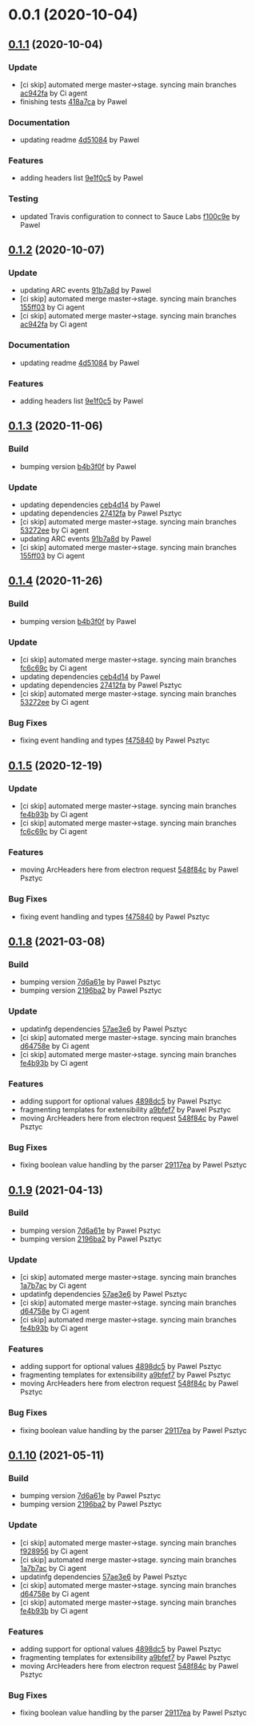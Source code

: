 <a name="0.0.1"></a>
# 0.0.1 (2020-10-04)

<a name="0.1.1"></a>
## [0.1.1](https://github.com/advanced-rest-client/arc-headers/compare/0.0.1...0.1.1) (2020-10-04)

### Update

* [ci skip] automated merge master->stage. syncing main branches [ac942fa](https://github.com/advanced-rest-client/arc-headers/commit/ac942fab032c91c5cfe2c60535d0886105e56ac1) by Ci agent
* finishing tests [418a7ca](https://github.com/advanced-rest-client/arc-headers/commit/418a7cafdc73c5d929a2e64b20e57ed7a749b902) by Pawel


### Documentation

* updating readme [4d51084](https://github.com/advanced-rest-client/arc-headers/commit/4d51084fb4dce03e029fe3822a910070b7f46d2a) by Pawel


### Features

* adding headers list [9e1f0c5](https://github.com/advanced-rest-client/arc-headers/commit/9e1f0c59fa109f99990f63296450c53ba9484be3) by Pawel


### Testing

* updated Travis configuration to connect to Sauce Labs [f100c9e](https://github.com/advanced-rest-client/arc-headers/commit/f100c9e72563d4d87662115041febfc9a4aea386) by Pawel


<a name="0.1.2"></a>
## [0.1.2](https://github.com/advanced-rest-client/arc-headers/compare/0.1.0...0.1.2) (2020-10-07)

### Update

* updating ARC events [91b7a8d](https://github.com/advanced-rest-client/arc-headers/commit/91b7a8dfff4d5e5fb8105533f48a71398bf02d7b) by Pawel
* [ci skip] automated merge master->stage. syncing main branches [155ff03](https://github.com/advanced-rest-client/arc-headers/commit/155ff03446fad810605ec5c3bfeae29d2d72f4e6) by Ci agent
* [ci skip] automated merge master->stage. syncing main branches [ac942fa](https://github.com/advanced-rest-client/arc-headers/commit/ac942fab032c91c5cfe2c60535d0886105e56ac1) by Ci agent


### Documentation

* updating readme [4d51084](https://github.com/advanced-rest-client/arc-headers/commit/4d51084fb4dce03e029fe3822a910070b7f46d2a) by Pawel


### Features

* adding headers list [9e1f0c5](https://github.com/advanced-rest-client/arc-headers/commit/9e1f0c59fa109f99990f63296450c53ba9484be3) by Pawel


<a name="0.1.3"></a>
## [0.1.3](https://github.com/advanced-rest-client/arc-headers/compare/0.1.1...0.1.3) (2020-11-06)

### Build

* bumping version [b4b3f0f](https://github.com/advanced-rest-client/arc-headers/commit/b4b3f0f7980755ac827dbd37c24a7807f7116272) by Pawel


### Update

* updating dependencies [ceb4d14](https://github.com/advanced-rest-client/arc-headers/commit/ceb4d1480f530c530dc5c349c777aa9f5d450fa7) by Pawel
* updating dependencies [27412fa](https://github.com/advanced-rest-client/arc-headers/commit/27412fa06170b3ed596ca1ce8b33570c2c9c9576) by Pawel Psztyc
* [ci skip] automated merge master->stage. syncing main branches [53272ee](https://github.com/advanced-rest-client/arc-headers/commit/53272eecac9686986b636c3b255190f71bab4d9a) by Ci agent
* updating ARC events [91b7a8d](https://github.com/advanced-rest-client/arc-headers/commit/91b7a8dfff4d5e5fb8105533f48a71398bf02d7b) by Pawel
* [ci skip] automated merge master->stage. syncing main branches [155ff03](https://github.com/advanced-rest-client/arc-headers/commit/155ff03446fad810605ec5c3bfeae29d2d72f4e6) by Ci agent


<a name="0.1.4"></a>
## [0.1.4](https://github.com/advanced-rest-client/arc-headers/compare/0.1.2...0.1.4) (2020-11-26)

### Build

* bumping version [b4b3f0f](https://github.com/advanced-rest-client/arc-headers/commit/b4b3f0f7980755ac827dbd37c24a7807f7116272) by Pawel


### Update

* [ci skip] automated merge master->stage. syncing main branches [fc6c69c](https://github.com/advanced-rest-client/arc-headers/commit/fc6c69c1e1175b66b4a50c91550b5380e7f2cfdf) by Ci agent
* updating dependencies [ceb4d14](https://github.com/advanced-rest-client/arc-headers/commit/ceb4d1480f530c530dc5c349c777aa9f5d450fa7) by Pawel
* updating dependencies [27412fa](https://github.com/advanced-rest-client/arc-headers/commit/27412fa06170b3ed596ca1ce8b33570c2c9c9576) by Pawel Psztyc
* [ci skip] automated merge master->stage. syncing main branches [53272ee](https://github.com/advanced-rest-client/arc-headers/commit/53272eecac9686986b636c3b255190f71bab4d9a) by Ci agent


### Bug Fixes

* fixing event handling and types [f475840](https://github.com/advanced-rest-client/arc-headers/commit/f475840b8cda8fccf0dcc9bfb4df135e1c57495c) by Pawel Psztyc


<a name="0.1.5"></a>
## [0.1.5](https://github.com/advanced-rest-client/arc-headers/compare/0.1.3...0.1.5) (2020-12-19)

### Update

* [ci skip] automated merge master->stage. syncing main branches [fe4b93b](https://github.com/advanced-rest-client/arc-headers/commit/fe4b93bcc4d7df2c2f0238dcee050fc77f873b8f) by Ci agent
* [ci skip] automated merge master->stage. syncing main branches [fc6c69c](https://github.com/advanced-rest-client/arc-headers/commit/fc6c69c1e1175b66b4a50c91550b5380e7f2cfdf) by Ci agent


### Features

* moving ArcHeaders here from electron request [548f84c](https://github.com/advanced-rest-client/arc-headers/commit/548f84c38ea7f218adf2e5cbea3d24f04a963697) by Pawel Psztyc


### Bug Fixes

* fixing event handling and types [f475840](https://github.com/advanced-rest-client/arc-headers/commit/f475840b8cda8fccf0dcc9bfb4df135e1c57495c) by Pawel Psztyc


<a name="0.1.8"></a>
## [0.1.8](https://github.com/advanced-rest-client/arc-headers/compare/0.1.4...0.1.8) (2021-03-08)

### Build

* bumping version [7d6a61e](https://github.com/advanced-rest-client/arc-headers/commit/7d6a61e812e50a6c042284b3f7294f6823e4c6d0) by Pawel Psztyc
* bumping version [2196ba2](https://github.com/advanced-rest-client/arc-headers/commit/2196ba2a758cab18bed890dcc716bc3b37645db5) by Pawel Psztyc


### Update

* updatinfg dependencies [57ae3e6](https://github.com/advanced-rest-client/arc-headers/commit/57ae3e625ab4c447cdce6e4a9d8cdc41a463b156) by Pawel Psztyc
* [ci skip] automated merge master->stage. syncing main branches [d64758e](https://github.com/advanced-rest-client/arc-headers/commit/d64758e243686492d22e67d89267f1a27834d99e) by Ci agent
* [ci skip] automated merge master->stage. syncing main branches [fe4b93b](https://github.com/advanced-rest-client/arc-headers/commit/fe4b93bcc4d7df2c2f0238dcee050fc77f873b8f) by Ci agent


### Features

* adding support for optional values [4898dc5](https://github.com/advanced-rest-client/arc-headers/commit/4898dc54d5c14f992dcc31df6772081496077277) by Pawel Psztyc
* fragmenting templates for extensibility [a9bfef7](https://github.com/advanced-rest-client/arc-headers/commit/a9bfef7ad0237574de3a7504d86917584be78000) by Pawel Psztyc
* moving ArcHeaders here from electron request [548f84c](https://github.com/advanced-rest-client/arc-headers/commit/548f84c38ea7f218adf2e5cbea3d24f04a963697) by Pawel Psztyc


### Bug Fixes

* fixing boolean value handling by the parser [29117ea](https://github.com/advanced-rest-client/arc-headers/commit/29117ea12b829ca363b8d16dfe8500e9c86a255b) by Pawel Psztyc


<a name="0.1.9"></a>
## [0.1.9](https://github.com/advanced-rest-client/arc-headers/compare/0.1.4...0.1.9) (2021-04-13)

### Build

* bumping version [7d6a61e](https://github.com/advanced-rest-client/arc-headers/commit/7d6a61e812e50a6c042284b3f7294f6823e4c6d0) by Pawel Psztyc
* bumping version [2196ba2](https://github.com/advanced-rest-client/arc-headers/commit/2196ba2a758cab18bed890dcc716bc3b37645db5) by Pawel Psztyc


### Update

* [ci skip] automated merge master->stage. syncing main branches [1a7b7ac](https://github.com/advanced-rest-client/arc-headers/commit/1a7b7ac83cc6eab13ccf8f10c6765a472187c0ad) by Ci agent
* updatinfg dependencies [57ae3e6](https://github.com/advanced-rest-client/arc-headers/commit/57ae3e625ab4c447cdce6e4a9d8cdc41a463b156) by Pawel Psztyc
* [ci skip] automated merge master->stage. syncing main branches [d64758e](https://github.com/advanced-rest-client/arc-headers/commit/d64758e243686492d22e67d89267f1a27834d99e) by Ci agent
* [ci skip] automated merge master->stage. syncing main branches [fe4b93b](https://github.com/advanced-rest-client/arc-headers/commit/fe4b93bcc4d7df2c2f0238dcee050fc77f873b8f) by Ci agent


### Features

* adding support for optional values [4898dc5](https://github.com/advanced-rest-client/arc-headers/commit/4898dc54d5c14f992dcc31df6772081496077277) by Pawel Psztyc
* fragmenting templates for extensibility [a9bfef7](https://github.com/advanced-rest-client/arc-headers/commit/a9bfef7ad0237574de3a7504d86917584be78000) by Pawel Psztyc
* moving ArcHeaders here from electron request [548f84c](https://github.com/advanced-rest-client/arc-headers/commit/548f84c38ea7f218adf2e5cbea3d24f04a963697) by Pawel Psztyc


### Bug Fixes

* fixing boolean value handling by the parser [29117ea](https://github.com/advanced-rest-client/arc-headers/commit/29117ea12b829ca363b8d16dfe8500e9c86a255b) by Pawel Psztyc


<a name="0.1.10"></a>
## [0.1.10](https://github.com/advanced-rest-client/arc-headers/compare/0.1.4...0.1.10) (2021-05-11)

### Build

* bumping version [7d6a61e](https://github.com/advanced-rest-client/arc-headers/commit/7d6a61e812e50a6c042284b3f7294f6823e4c6d0) by Pawel Psztyc
* bumping version [2196ba2](https://github.com/advanced-rest-client/arc-headers/commit/2196ba2a758cab18bed890dcc716bc3b37645db5) by Pawel Psztyc


### Update

* [ci skip] automated merge master->stage. syncing main branches [f928956](https://github.com/advanced-rest-client/arc-headers/commit/f928956bfd2473bda6fe94aa58c45dc6d3c1a560) by Ci agent
* [ci skip] automated merge master->stage. syncing main branches [1a7b7ac](https://github.com/advanced-rest-client/arc-headers/commit/1a7b7ac83cc6eab13ccf8f10c6765a472187c0ad) by Ci agent
* updatinfg dependencies [57ae3e6](https://github.com/advanced-rest-client/arc-headers/commit/57ae3e625ab4c447cdce6e4a9d8cdc41a463b156) by Pawel Psztyc
* [ci skip] automated merge master->stage. syncing main branches [d64758e](https://github.com/advanced-rest-client/arc-headers/commit/d64758e243686492d22e67d89267f1a27834d99e) by Ci agent
* [ci skip] automated merge master->stage. syncing main branches [fe4b93b](https://github.com/advanced-rest-client/arc-headers/commit/fe4b93bcc4d7df2c2f0238dcee050fc77f873b8f) by Ci agent


### Features

* adding support for optional values [4898dc5](https://github.com/advanced-rest-client/arc-headers/commit/4898dc54d5c14f992dcc31df6772081496077277) by Pawel Psztyc
* fragmenting templates for extensibility [a9bfef7](https://github.com/advanced-rest-client/arc-headers/commit/a9bfef7ad0237574de3a7504d86917584be78000) by Pawel Psztyc
* moving ArcHeaders here from electron request [548f84c](https://github.com/advanced-rest-client/arc-headers/commit/548f84c38ea7f218adf2e5cbea3d24f04a963697) by Pawel Psztyc


### Bug Fixes

* fixing boolean value handling by the parser [29117ea](https://github.com/advanced-rest-client/arc-headers/commit/29117ea12b829ca363b8d16dfe8500e9c86a255b) by Pawel Psztyc


